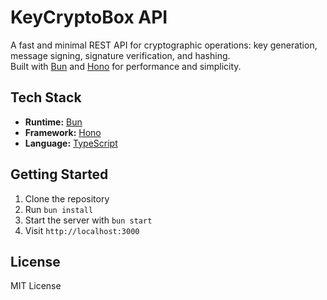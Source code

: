 # KeyCryptoBox API

A fast and minimal REST API for cryptographic operations: key generation, message signing, signature verification, and hashing.  
Built with [Bun](https://bun.sh/) and [Hono](https://hono.dev/) for performance and simplicity.

## Tech Stack

- **Runtime:** [Bun](https://bun.sh/)
- **Framework:** [Hono](https://hono.dev/)
- **Language:** [TypeScript](https://www.typescriptlang.org/)

## Getting Started

1. Clone the repository
2. Run `bun install`
3. Start the server with `bun start`
4. Visit `http://localhost:3000`

## License

MIT License
